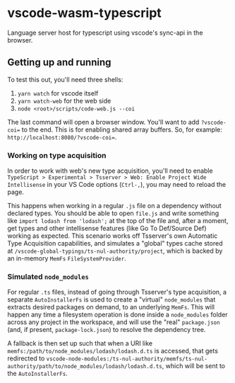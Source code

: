 # vscode-wasm-typescript

Language server host for typescript using vscode's sync-api in the browser.

## Getting up and running

To test this out, you'll need three shells:

1. `yarn watch` for vscode itself
2. `yarn watch-web` for the web side
3. `node <root>/scripts/code-web.js --coi`

The last command will open a browser window. You'll want to add `?vscode-coi=`
to the end. This is for enabling shared array buffers. So, for example:
`http://localhost:8080/?vscode-coi=`.

### Working on type acquisition

In order to work with web's new type acquisition, you'll need to enable
`TypeScript > Experimental > Tsserver > Web: Enable Project Wide Intellisense`
in your VS Code options (`Ctrl-,`), you may need to reload the page.

This happens when working in a regular `.js` file on a dependency without
declared types. You should be able to open `file.js` and write something like
`import lodash from 'lodash';` at the top of the file and, after a moment, get
types and other intellisense features (like Go To Def/Source Def) working as
expected. This scenario works off Tsserver's own Automatic Type Acquisition
capabilities, and simulates a "global" types cache stored at
`/vscode-global-typings/ts-nul-authority/project`, which is backed by an
in-memory `MemFs` `FileSystemProvider`.

### Simulated `node_modules`

For regular `.ts` files, instead of going through Tsserver's type acquisition, a
separate `AutoInstallerFs` is used to create a "virtual" `node_modules` that
extracts desired packages on demand, to an underlying `MemFs`. This will happen
any time a filesystem operation is done inside a `node_modules` folder across
any project in the workspace, and will use the "real" `package.json` (and, if
present, `package-lock.json`) to resolve the dependency tree.

A fallback is then set up such that when a URI like
`memfs:/path/to/node_modules/lodash/lodash.d.ts` is accessed, that gets
redirected to
`vscode-node-modules:/ts-nul-authority/memfs/ts-nul-authority/path/to/node_modules/lodash/lodash.d.ts`,
which will be sent to the `AutoInstallerFs`.
